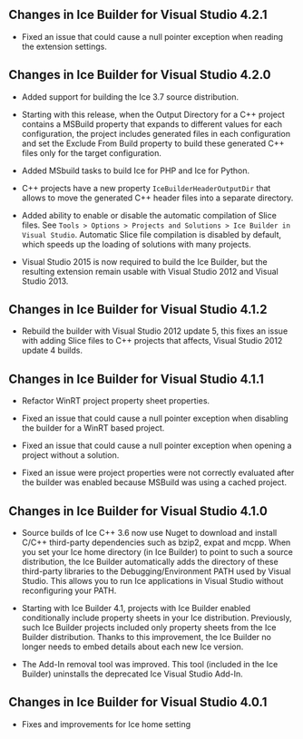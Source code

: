 ## Changes in Ice Builder for Visual Studio 4.2.1

- Fixed an issue that could cause a null pointer exception when
  reading the extension settings.

## Changes in Ice Builder for Visual Studio 4.2.0

- Added support for building the Ice 3.7 source distribution.

- Starting with this release, when the Output Directory for a C++ project contains a
  MSBuild property that expands to different values for each configuration, the
  project includes generated files in each configuration and set the Exclude
  From Build property to build these generated C++ files only for the target configuration.

- Added MSbuild tasks to build Ice for PHP and Ice for Python.

- C++ projects have a new property `IceBuilderHeaderOutputDir` that allows to move
  the generated C++ header files into a separate directory.

- Added ability to enable or disable the automatic compilation of Slice files.
  See `Tools > Options > Projects and Solutions > Ice Builder in Visual Studio`.
  Automatic Slice file compilation is disabled by default, which speeds up
  the loading of solutions with many projects.

- Visual Studio 2015 is now required to build the Ice Builder, but the resulting
  extension remain usable with Visual Studio 2012 and Visual Studio 2013.

## Changes in Ice Builder for Visual Studio 4.1.2

- Rebuild the builder with Visual Studio 2012 update 5, this fixes
  an issue with adding Slice files to C++ projects that affects,
  Visual Studio 2012 update 4 builds.

## Changes in Ice Builder for Visual Studio 4.1.1

- Refactor WinRT project property sheet properties.

- Fixed an issue that could cause a null pointer exception when
  disabling the builder for a WinRT based project.

- Fixed an issue that could cause a null pointer exception when
  opening a project without a solution.

- Fixed an issue were project properties were not correctly evaluated after
  the builder was enabled because MSBuild was using a cached project.

## Changes in Ice Builder for Visual Studio 4.1.0

- Source builds of Ice C++ 3.6 now use Nuget to download and install C/C++ third-party
  dependencies such as bzip2, expat and mcpp. When you set your Ice home directory (in
  Ice Builder) to point to such a source distribution, the Ice Builder automatically adds
  the directory of these third-party libraries to the Debugging/Environment PATH used
  by Visual Studio. This allows you to run Ice applications in Visual Studio without
  reconfiguring your PATH.

- Starting with Ice Builder 4.1, projects with Ice Builder enabled conditionally include
  property sheets in your Ice distribution. Previously, such Ice Builder projects included
  only property sheets from the Ice Builder distribution.
  Thanks to this improvement, the Ice Builder no longer needs to embed details about each
  new Ice version.

- The Add-In removal tool was improved. This tool (included in the Ice Builder) uninstalls
  the deprecated Ice Visual Studio Add-In.

## Changes in Ice Builder for Visual Studio 4.0.1

- Fixes and improvements for Ice home setting
